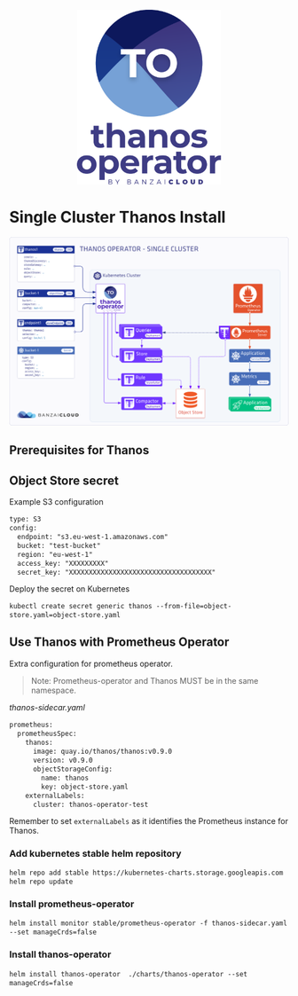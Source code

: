 <p align="center"><img src="../img/logo/thanos_operator_vertical.svg" width="260"></p>
<p align="center">


# Single Cluster Thanos Install

<p align="center"><img src="../img/Thanos-single-cluster.png" ></p>


## Prerequisites for Thanos


## Object Store secret

Example S3 configuration
```
type: S3
config:
  endpoint: "s3.eu-west-1.amazonaws.com"
  bucket: "test-bucket"
  region: "eu-west-1"
  access_key: "XXXXXXXXX"
  secret_key: "XXXXXXXXXXXXXXXXXXXXXXXXXXXXXXXXXXXX"
```

Deploy the secret on Kubernetes
```
kubectl create secret generic thanos --from-file=object-store.yaml=object-store.yaml
```

## Use Thanos with Prometheus Operator
Extra configuration for prometheus operator.

> Note: Prometheus-operator and Thanos MUST be in the same namespace.

*thanos-sidecar.yaml*
```
prometheus:
  prometheusSpec:
    thanos:
      image: quay.io/thanos/thanos:v0.9.0
      version: v0.9.0
      objectStorageConfig:
        name: thanos
        key: object-store.yaml
    externalLabels: 
      cluster: thanos-operator-test
```

Remember to set `externalLabels` as it identifies the Prometheus instance for Thanos.


### Add kubernetes stable helm repository
```
helm repo add stable https://kubernetes-charts.storage.googleapis.com
helm repo update
```

### Install prometheus-operator
```
helm install monitor stable/prometheus-operator -f thanos-sidecar.yaml --set manageCrds=false
```

### Install thanos-operator
```
helm install thanos-operator  ./charts/thanos-operator --set manageCrds=false
```
